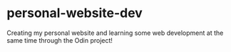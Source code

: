 # personal-website-dev
Creating my personal website and learning some web development at the same time through the Odin project!

